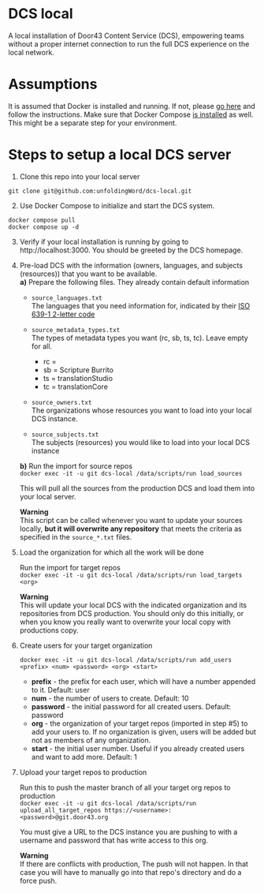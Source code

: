 # DCS local
A local installation of Door43 Content Service (DCS), empowering teams without a proper internet connection to run the full DCS experience on the local network.

# Assumptions
It is assumed that Docker is installed and running. If not, please [go here](https://www.docker.com/get-started/) and follow the instructions.
Make sure that Docker Compose [is installed](https://docs.docker.com/compose/install/) as well. This might be a separate step for your environment. 

# Steps to setup a local DCS server
1) Clone this repo into your local server
```
git clone git@github.com:unfoldingWord/dcs-local.git
```

2) Use Docker Compose to initialize and start the DCS system.
```
docker compose pull
docker compose up -d
```

3) Verify if your local installation is running by going to http://localhost:3000. You should be greeted by the DCS homepage.

4) Pre-load DCS with the information (owners, languages, and subjects (resources)) that you want to be available.\
**a)** Prepare the following files. They already contain default information
    * `source_languages.txt`\
The languages that you need information for, indicated by their [ISO 639-1 2-letter code](https://en.wikipedia.org/wiki/ISO_639-1)

    * `source_metadata_types.txt`\
The types of metadata types you want (rc, sb, ts, tc). Leave empty for all.
        * rc = 
        * sb = Scripture Burrito
        * ts = translationStudio
        * tc = translationCore

    * `source_owners.txt`\
The organizations whose resources you want to load into your local DCS instance.

    * `source_subjects.txt`\
The subjects (resources) you would like to load into your local DCS instance

    **b)** Run the import for source repos\
    `docker exec -it -u git dcs-local /data/scripts/run load_sources`

    This will pull all the sources from the production DCS and load them into your local server.

    **Warning**\
    This script  can be called whenever you want to update your sources locally, **but it will overwrite any repository** that meets the criteria as specified in the `source_*.txt` files.

5) Load the organization for which all the work will be done

    Run the import for target repos\
    `docker exec -it -u git dcs-local /data/scripts/run load_targets <org>`

    **Warning**\
    This will update your local DCS with the indicated organization and its repositories from DCS production. You should only do this initially, or when you know you really want to overwrite your local copy with productions copy.

6) Create users for your target organization

    `docker exec -it -u git dcs-local /data/scripts/run add_users <prefix> <num> <password> <org> <start>`

    * **prefix** - the prefix for each user, which will have a number appended to it. Default: user
    * **num** - the number of users to create. Default: 10
    * **password** - the initial password for all created users. Default: password
    * **org** - the organization of your target repos (imported in step #5) to add your users to. If no organization is given, users will be added but not as members of any organization.
    * **start** - the initial user number. Useful if you already created users and want to add more. Default: 1

7) Upload your target repos to production
    
    Run this to push the master branch of all your target org repos to production\
    `docker exec -it -u git dcs-local /data/scripts/run upload_all_target_repos https://<username>:<password>@git.door43.org`

    You must give a URL to the DCS instance you are pushing to with a username and password that has write access to this org.

    **Warning**\
    If there are conflicts with production, The push will not happen. In that case you will have to manually go into that repo's directory and do a force push.
